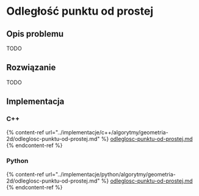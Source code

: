 # Odległość punktu od prostej

## Opis problemu

TODO

## Rozwiązanie

TODO

## Implementacja

### C++

{% content-ref url="../implementacje/c++/algorytmy/geometria-2d/odleglosc-punktu-od-prostej.md" %}
[odleglosc-punktu-od-prostej.md](../implementacje/c++/algorytmy/geometria-2d/odleglosc-punktu-od-prostej.md)
{% endcontent-ref %}

### Python

{% content-ref url="../implementacje/python/algorytmy/geometria-2d/odleglosc-punktu-od-prostej.md" %}
[odleglosc-punktu-od-prostej.md](../implementacje/python/algorytmy/geometria-2d/odleglosc-punktu-od-prostej.md)
{% endcontent-ref %}
